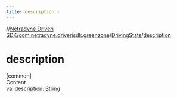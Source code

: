 ```yaml
---
title: description -
---
```

//[Netradyne Driveri SDK](../../index.md)/[com.netradyne.driverisdk.greenzone](../index.md)/[DrivingStats](index.md)/[description](description.md)



# description  
[common]  
Content  
val [description](description.md): [String](https://kotlinlang.org/api/latest/jvm/stdlib/kotlin/-string/index.html)  



